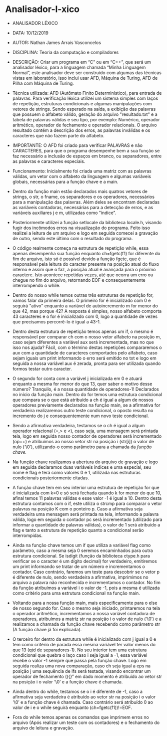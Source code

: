 # Analisador-l-xico

 * ANALISADOR LÉXICO
 
 * DATA: 10/12/2019
 * AUTOR: Nathan James Arrais Vasconcelos
 * DISCIPLINA: Teoria da computação e compiladores
 * DESCRIÇÃO: Criar um programa em “C” ou em “C++”, que será um analisador léxico, para a linguagem chamada “Minha Linguagem Normal”, este analisador deve ser construído com algumas das técnicas vistas em laboratório, isso inclui usar AFD, Máquina de Turing, AFD de Pilha com Máquina de Turing.
 * Técnica utilizada:  AFD (Autômato Finito Determinístico), para entrada de palavras. Para verificação léxica utilizei um sistema simples com laços de repetição, estruturas condicionais e algumas manipulações com vetores de strings. Sendo esperado na saída, a exibição das palavras que possuem o alfabeto válido, geração do arquivo "resultado.txt" e a tabela de palavras válidas e seu tipo, por exemplo: Numérico, operador aritmético, operador de fechamento e operador relacionais. O arquivo resultado contém a descrição dos erros, as palavras inválidas e os caracteres que não fazem parte do alfabeto.
 * IMPORTANTE: O AFD foi criado para verificar PALAVRAS e não CARACTERES, para que o programa desempenhe bem a sua função se faz necessário a inclusão de espaços em branco, ou separadores, entre as palavras e caracteres especiais.
 * Funcionamento: Inicialmente foi criada uma matriz com as palavras válidas, um vetor com o alfabeto da linguagem e algumas variáveis globais, necessárias para a função chave e a main.
* Dentro da função main estão declarados mais quatros vetores de strings, o str, o fname, os separadores e os operadores, necessários para a manipulação das palavras. Além deles se encontram declaradas as variáveis contadoras, necessárias para a detecção de erros, e as variáveis auxiliares j e m, utilizadas como "índice".
* Posteriormente utilizei a função setlocale da biblioteca locale.h, visando fugir dos incômodos erros na visualização do programa. Feito isso realizei a leitura de um arquivo e logo em seguida comecei a gravação de outro, sendo este último com o resultado do programa.
* O código realmente começa na estrutura de repetição while, essa apenas desempenha sua função enquanto ch=fgetc(f1) for diferente do fim de arquivo, isto só é possível devido a função fgetc, que é responsável pela leitura do caracter presente na posição atual do fluxo interno e assim que o faz, a posição atual é avançada para o próximo caractere. Isto acontece repetidas vezes, até que ocorra um erro ou chegue no fim do arquivo, retornando EOF e consequentemente interrompendo o while.
* Dentro do nosso while temos outras três estruturas de repetição for, vamos falar da primeira delas. O primeiro for é inicializado com 0 e seguirá  "ativo" enquanto a variável de autoincremento m for menor do que 42, mas porque 42? A resposta é simples, nosso alfabeto comporta 43 caracteres e o for é inicializado com 0, logo a quantidade de vezes que precisamos percorrê-lo é igual a 43-1.
* Dentro desta estrutura de repetição temos apenas um if, o mesmo é responsável por comparar ch com o nosso vetor alfabeto na posição m, caso sejam diferentes a variável aux será incrementada, mas no que isso nos ajuda?  Fácil, com o término destas repetições compararemos o aux com a quantidade de caracteres comportados pelo alfabeto, caso sejam iguais um print informando o erro será emitido no txt e logo em seguida a nossa variável aux é zerada, pronta para ser utilizada quando formos testar outro caracter.
* O segundo for conta com a variável j inicializada em 0 e atuará enquanto a mesma for menor do que 13, quer saber o motivo desse número? Tranquilo, é a nossa quantidade de operadores-1! Declarados no início da função main. Dentro do for temos uma estrutura condicional que compara se o que está atribuído a ch é igual a algum de nossos operadores previamente declarados na função main, se a afirmativa for verdadeira realizaremos outro teste condicional, o oposto resulta no incremento do j e consequentemente num novo teste condicional.
* Sendo a afirmativa verdadeira, testamos se o ch é igual a algum operador relacional (=,> e <), caso seja, uma mensagem será printada tela, logo em seguida nosso contador de operadores será incrementado (op++) e atribuímos ao nosso vetor str na posição i (str[i]) o valor de nulo (‘\0’),  utilizando-o como parâmetro para a chamada da *função chave.*
* Na função chave realizamos a abertura do arquivo de gravação e logo em seguida declaramos duas variáveis índices e uma especial, seu nome é flag e terá como valores 0 e 1, utilizada nas estruturas condicionais posteriormente citadas.  
* A função chave tem em seu interior uma estrutura de repetição for que é inicializada com k=0 e só será fechada quando k for menor do que 10, afinal temos 11 palavras válidas e esse valor -1 é igual a 10. Dentro desta estrutura contamos com o if, este utiliza o strcmp para comparar o vetor palavras na posição K com o ponteiro p. Caso a afirmativa seja verdadeira uma mensagem será printada na tela, informando a palavra válida, logo em seguida o contador pc será incrementado (utilizado para informar a quantidade de palavras válidas), o valor de 1 será atribuído a flag e tanto a estrutura de repetição quanto a condicional serão interrompidas.
* Ainda na função chave temos um if que utiliza a variável flag como parâmetro, caso a mesma seja 0 seremos encaminhados para outra estrutura condicional. Se isdigit (função da biblioteca ctype.h para verificar se o caracter é um dígito decimal) for verdadeiro, emitiremos um print informando se tratar de um número e incrementamos o contador. Caso contrário, faremos um teste para descobrir se o vetor p é diferente de nulo, sendo verdadeira a afirmativa, imprimimos no arquivo a palavra não reconhecida e incrementamos o contador. No fim da função atribuímos a variável i o valor de -1, pois a mesma é utilizada como critério para uma estrutura condicional na função main.
* Voltando para a nossa função main, mais especificamente para o else de nosso segundo for. Caso o mesmo seja iniciado, printaremos na tela o operador aritmético, incrementamos a nossa variável contadora de operadores, atribuímos a matriz str na posição i o valor de nulo (‘\0’) e a realizamos a chamada da função chave recebendo como parâmetro str (A função chave já foi explicada).
* O terceiro for dentro da estrutura while é inicializado com j igual a 0 e tem como critério de parada essa mesma variável ter valor menos do que 13 (qtd de separadores-1). No seu interior tem uma estrutura condicional que quebra o laço caso i seja igual a -1, essa variável recebe o valor -1 sempre que passa pela função chave. Logo em seguida realiza uma nova comparação, caso ch seja igual a eps na posição j uma sequência de ifs será testada, visando encontrar um operador de fechamento (){}” em dado momento é atribuído ao vetor str na posição i o valor ‘\0’ e a função chave é chamada.
* Ainda dentro do while, testamos se o i é diferente de -1, caso a afirmativa seja verdadeira é atribuído ao vetor str na posição i o valor ‘\0’ e a função chave é chamada. Caso contrário será atribuído 0 ao valor de i e o while seguirá enquanto (ch=fgetc(f1))!=EOF.
* Fora do while temos apenas os comandos que imprimem erros no arquivo (Após realizar um teste com os contadores) e o fechamento do arquivo de leitura e gravação.

